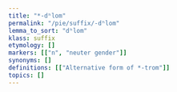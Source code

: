 ```yaml
---
title: "*-dʰlom"
permalink: "/pie/suffix/-dʰlom"
lemma_to_sort: "dʰlom"
klass: suffix
etymology: []
markers: [["n", "neuter gender"]]
synonyms: []
definitions: [["Alternative form of *-trom"]]
topics: []
---
```

